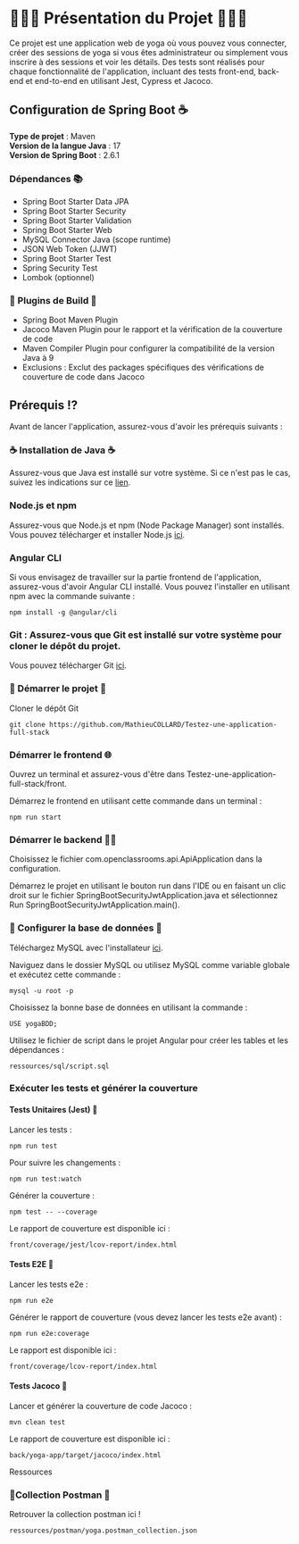 # 🧘🏽‍♀️ Présentation du Projet 🧘🏽‍♀️

Ce projet est une application web de yoga où vous pouvez vous connecter, créer des sessions de yoga si vous êtes administrateur ou simplement vous inscrire à des sessions et voir les détails. Des tests sont réalisés pour chaque fonctionnalité de l'application, incluant des tests front-end, back-end et end-to-end en utilisant Jest, Cypress et Jacoco.

## Configuration de Spring Boot ☕

**Type de projet** : Maven  
**Version de la langue Java** : 17  
**Version de Spring Boot** : 2.6.1

### Dépendances 📚

- Spring Boot Starter Data JPA
- Spring Boot Starter Security
- Spring Boot Starter Validation
- Spring Boot Starter Web
- MySQL Connector Java (scope runtime)
- JSON Web Token (JJWT)
- Spring Boot Starter Test
- Spring Security Test
- Lombok (optionnel)

### 🔧 Plugins de Build 🔧

- Spring Boot Maven Plugin
- Jacoco Maven Plugin pour le rapport et la vérification de la couverture de code
- Maven Compiler Plugin pour configurer la compatibilité de la version Java à 9
- Exclusions : Exclut des packages spécifiques des vérifications de couverture de code dans Jacoco

## Prérequis ⁉️ 

Avant de lancer l'application, assurez-vous d'avoir les prérequis suivants :

### ☕ Installation de Java ☕

Assurez-vous que Java est installé sur votre système. Si ce n'est pas le cas, suivez les indications sur ce [lien](https://www.java.com/fr/download/manual.jsp).

### Node.js et npm

Assurez-vous que Node.js et npm (Node Package Manager) sont installés. Vous pouvez télécharger et installer Node.js [ici](https://nodejs.org/en).

### Angular CLI

Si vous envisagez de travailler sur la partie frontend de l'application, assurez-vous d'avoir Angular CLI installé. Vous pouvez l'installer en utilisant npm avec la commande suivante :

```
npm install -g @angular/cli
```

### Git : Assurez-vous que Git est installé sur votre système pour cloner le dépôt du projet. 

Vous pouvez télécharger Git [ici](https://git-scm.com/downloads).

### 📍 Démarrer le projet 📍

Cloner le dépôt Git

```
git clone https://github.com/MathieuCOLLARD/Testez-une-application-full-stack
```

### Démarrer le frontend 🌐

Ouvrez un terminal et assurez-vous d'être dans Testez-une-application-full-stack/front.

Démarrez le frontend en utilisant cette commande dans un terminal :

```
npm run start
```
### Démarrer le backend 👨‍💻

Choisissez le fichier com.openclassrooms.api.ApiApplication dans la configuration.

Démarrez le projet en utilisant le bouton run dans l'IDE ou en faisant un clic droit sur le fichier SpringBootSecurityJwtApplication.java et sélectionnez Run SpringBootSecurityJwtApplication.main().

### 💾 Configurer la base de données 💾

Téléchargez MySQL avec l'installateur [ici](https://www.mysql.com/fr/downloads/).

Naviguez dans le dossier MySQL ou utilisez MySQL comme variable globale et exécutez cette commande :

```
mysql -u root -p
```

Choisissez la bonne base de données en utilisant la commande :

```
USE yogaBDD;
```

Utilisez le fichier de script dans le projet Angular pour créer les tables et les dépendances :

```
ressources/sql/script.sql
```

### Exécuter les tests et générer la couverture

#### Tests Unitaires (Jest) 🚀

Lancer les tests :

```
npm run test
```
Pour suivre les changements :

```
npm run test:watch
```
Générer la couverture :

```
npm test -- --coverage
```
Le rapport de couverture est disponible ici :

```
front/coverage/jest/lcov-report/index.html
```
#### Tests E2E 🚀

Lancer les tests e2e :

```
npm run e2e
```
Générer le rapport de couverture (vous devez lancer les tests e2e avant) :

```
npm run e2e:coverage
```
Le rapport est disponible ici :

```
front/coverage/lcov-report/index.html
```
#### Tests Jacoco 🚀

Lancer et générer la couverture de code Jacoco :

```
mvn clean test
```
Le rapport de couverture est disponible ici :

```
back/yoga-app/target/jacoco/index.html
```
Ressources

### 🔭Collection Postman 🔭 

Retrouver la collection postman ici ! 

```
ressources/postman/yoga.postman_collection.json
```


